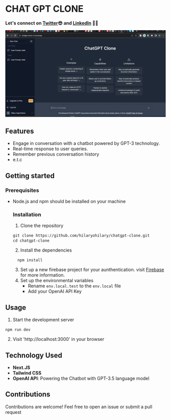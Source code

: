 # CHAT GPT CLONE

**Let's connect on [Twitter](https://twitter.com/web3_lario)😎 and [LinkedIn](https://www.linkedin.com/in/hilary-ogochukwu-1b139a234/) 🚀🚀**

![homepage image](https://github.com/hilaryohilary/chatgpt-clone/blob/master/chatgpt.png)

## Features
- Engage in conversation with a chatbot powered by GPT-3 technology.
- Real-time response to user queries.
- Remember previous conversation history
- e.t.c

## Getting started
  ### Prerequisites
- Node.js and npm should be installed on your machine

  ### Installation
  1. Clone the repository
  ```
  git clone https://github.com/hilaryohilary/chatgpt-clone.git
  cd chatgpt-clone
  ```

  2. Install the dependencies
   ```
     npm install
   ```
  3. Set up a new firebase project for your aunthentication. visit [Firebase](https://firebase.google.com) for more information.
  4. Set up the environmental variables
      - Rename `env.local.test` to the `env.local` file
      - Add your OpenAI API Key
## Usage
  1. Start the development server
  ```
  npm run dev
  ```
  2. Visit 'http://localhost:3000' in your browser

## Technology Used
  - **Next.JS**
  - **Tailwind CSS**
  - **OpenAI API**: Powering the Chatbot with GPT-3.5 language model
    
## Contributions
 Contributions are welcome! Feel free to open an issue or submit a pull request

 
